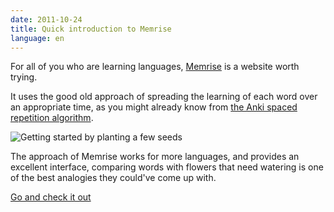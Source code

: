 ```yaml
---
date: 2011-10-24
title: Quick introduction to Memrise
language: en
---
```


For all of you who are learning languages, [Memrise](http://www.memrise.com/)
is a website worth trying.

It uses the good old approach of spreading the learning of each word over an appropriate time, as you might already know from [the Anki spaced repetition algorithm](http://ankisrs.net/docs/FrequentlyAskedQuestions.html#_what_spaced_repetition_algorithm_does_anki_use).

![Getting started by planting a few seeds](/img/2011-10-24-234806_1015x604_scrot.png)

The approach of Memrise works for more languages, and provides an excellent
interface, comparing words with flowers that need watering is one of the best
analogies they could've come up with.

[Go and check it out](http://www.memrise.com/)
